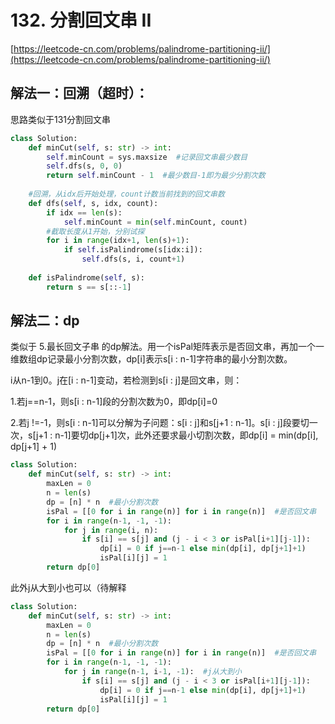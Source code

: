 # 132. 分割回文串 II

[https://leetcode-cn.com/problems/palindrome-partitioning-ii/](https://leetcode-cn.com/problems/palindrome-partitioning-ii/)

## 解法一：回溯（超时）：

思路类似于131分割回文串

```python
class Solution:
    def minCut(self, s: str) -> int:
        self.minCount = sys.maxsize  #记录回文串最少数目
        self.dfs(s, 0, 0)
        return self.minCount - 1  #最少数目-1即为最少分割次数
        
    #回溯，从idx后开始处理，count计数当前找到的回文串数
    def dfs(self, s, idx, count):
        if idx == len(s):
            self.minCount = min(self.minCount, count)
        #截取长度从1开始，分别试探
        for i in range(idx+1, len(s)+1):            
            if self.isPalindrome(s[idx:i]):
                self.dfs(s, i, count+1)
                
    def isPalindrome(self, s):
        return s == s[::-1]
```

## 解法二：dp

类似于 5.最长回文子串  的dp解法。用一个isPal矩阵表示是否回文串，再加一个一维数组dp记录最小分割次数，dp\[i\]表示s\[i : n-1\]字符串的最小分割次数。

i从n-1到0。j在\[i : n-1\]变动，若检测到s\[i : j\]是回文串，则：

1.若j==n-1，则s\[i : n-1\]段的分割次数为0，即dp\[i\]=0

2.若j !=-1，则s\[i : n-1\]可以分解为子问题：s\[i : j\]和s\[j+1 : n-1\]。s\[i : j\]段要切一次，s\[j+1 : n-1\]要切dp\[j+1\]次，此外还要求最小切割次数，即dp\[i\] = min\(dp\[i\], dp\[j+1\] + 1\)

```python
class Solution:
    def minCut(self, s: str) -> int:
        maxLen = 0
        n = len(s)
        dp = [n] * n  #最小分割次数
        isPal = [[0 for i in range(n)] for i in range(n)]  #是否回文串
        for i in range(n-1, -1, -1):
            for j in range(i, n):
                if s[i] == s[j] and (j - i < 3 or isPal[i+1][j-1]):
                    dp[i] = 0 if j==n-1 else min(dp[i], dp[j+1]+1)
                    isPal[i][j] = 1
        return dp[0]
```

此外j从大到小也可以（待解释

```python
class Solution:
    def minCut(self, s: str) -> int:
        maxLen = 0
        n = len(s)
        dp = [n] * n  #最小分割次数
        isPal = [[0 for i in range(n)] for i in range(n)]  #是否回文串
        for i in range(n-1, -1, -1):
            for j in range(n-1, i-1, -1):  #j从大到小
                if s[i] == s[j] and (j - i < 3 or isPal[i+1][j-1]):
                    dp[i] = 0 if j==n-1 else min(dp[i], dp[j+1]+1)
                    isPal[i][j] = 1
        return dp[0]
```

